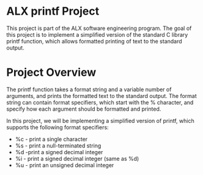 # ALX printf Project

This project is part of the ALX software engineering program. The goal of this project is to implement a simplified version of the standard C library printf function, which allows formatted printing of text to the standard output.

# Project Overview

The printf function takes a format string and a variable number of arguments, and prints the formatted text to the standard output. The format string can contain format specifiers, which start with the % character, and specify how each argument should be formatted and printed.

In this project, we will be implementing a simplified version of printf, which supports the following format specifiers:

+ %c - print a single character
+ %s - print a null-terminated string
+ %d -print a signed decimal integer
+ %i - print a signed decimal integer (same as %d)
+ %u - print an unsigned decimal integer
